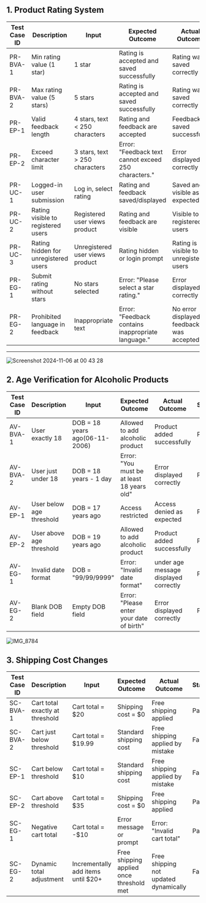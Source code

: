 ## 1. Product Rating System

| Test Case ID | Description                                   | Input                           | Expected Outcome                                             | Actual Outcome          | Status |
|--------------|-----------------------------------------------|---------------------------------|--------------------------------------------------------------|--------------------------|--------|
| PR-BVA-1     | Min rating value (1 star)                     | 1 star                          | Rating is accepted and saved successfully                    | Rating was saved correctly | Pass   |
| PR-BVA-2     | Max rating value (5 stars)                    | 5 stars                         | Rating is accepted and saved successfully                    | Rating was saved correctly | Pass   |
| PR-EP-1      | Valid feedback length                         | 4 stars, text < 250 characters  | Rating and feedback are accepted                             | Feedback saved successfully | Pass   |
| PR-EP-2      | Exceed character limit                        | 3 stars, text > 250 characters  | Error: "Feedback text cannot exceed 250 characters."         | Error displayed correctly   | Pass   |
| PR-UC-1      | Logged-in user submission                     | Log in, select rating           | Rating and feedback saved/displayed                          | Saved and visible as expected | Pass |
| PR-UC-2      | Rating visible to registered users            | Registered user views product   | Rating and feedback are visible                              | Visible to registered users | Pass  |
| PR-UC-3      | Rating hidden for unregistered users          | Unregistered user views product | Rating hidden or login prompt                                | Rating is visible to unregistered users| Fail  |
| PR-EG-1      | Submit rating without stars                   | No stars selected               | Error: "Please select a star rating."                        | Error displayed correctly   | Pass   |
| PR-EG-2      | Prohibited language in feedback               | Inappropriate text              | Error: "Feedback contains inappropriate language."           | No error displayed; feedback was accepted  | Fail   |

---

![Screenshot 2024-11-06 at 00 43 28](https://github.com/user-attachments/assets/de636221-e0a4-4b1e-a353-c188d82f1a58)

## 2. Age Verification for Alcoholic Products

| Test Case ID | Description                                   | Input                           | Expected Outcome                                             | Actual Outcome            | Status |
|--------------|-----------------------------------------------|---------------------------------|--------------------------------------------------------------|----------------------------|--------|
| AV-BVA-1     | User exactly 18                               | DOB = 18 years ago(06-11-2006)  | Allowed to add alcoholic product                             | Product added successfully | Pass   |
| AV-BVA-2     | User just under 18                            | DOB = 18 years - 1 day          | Error: "You must be at least 18 years old"                   | Error displayed correctly  | Pass   |
| AV-EP-1      | User below age threshold                      | DOB = 17 years ago              | Access restricted                                            | Access denied as expected  | Pass   |
| AV-EP-2      | User above age threshold                      | DOB = 19 years ago              | Allowed to add alcoholic product                             | Product added successfully | Pass   |
| AV-EG-1      | Invalid date format                           | DOB = "99/99/9999"              | Error: "Invalid date format"                                 | under age message displayed correctly  | Pass   |
| AV-EG-2      | Blank DOB field                               | Empty DOB field                 | Error: "Please enter your date of birth"                     | Error displayed correctly  | Pass   |


![IMG_8784](https://github.com/user-attachments/assets/b217376d-f977-4830-8f94-5c2442e10094)

## 3. Shipping Cost Changes

| Test Case ID | Description                                   | Input                           | Expected Outcome                                             | Actual Outcome             | Status |
|--------------|-----------------------------------------------|---------------------------------|--------------------------------------------------------------|-----------------------------|--------|
| SC-BVA-1     | Cart total exactly at threshold               | Cart total = $20               | Shipping cost = $0                                           | Free shipping applied       | Pass   |
| SC-BVA-2     | Cart just below threshold                     | Cart total = $19.99            | Standard shipping cost                                       | Free shipping applied by mistake   | Fail   |
| SC-EP-1      | Cart below threshold                          | Cart total = $10               | Standard shipping cost                                       | Free shipping applied by mistake   | Fail   |
| SC-EP-2      | Cart above threshold                          | Cart total = $35               | Shipping cost = $0                                           | Free shipping applied       | Pass   |
| SC-EG-1      | Negative cart total                           | Cart total = -$10              | Error message or prompt                                      | Error: "Invalid cart total" | Pass   |
| SC-EG-2      | Dynamic total adjustment                      | Incrementally add items until $20+ | Free shipping applied once threshold met                | Free shipping not updated dynamically | Fail |
